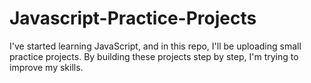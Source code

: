 # Javascript-Practice-Projects

I've started learning JavaScript, and in this repo, I'll be uploading small practice projects. By building these projects step by step, I'm trying to improve my skills.

